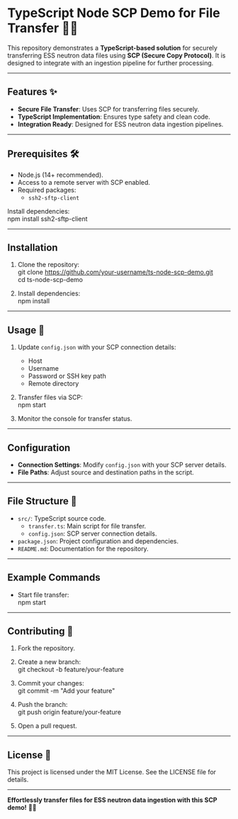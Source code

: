 # TypeScript Node SCP Demo for File Transfer 📂🚀  

This repository demonstrates a **TypeScript-based solution** for securely transferring ESS neutron data files using **SCP (Secure Copy Protocol)**. It is designed to integrate with an ingestion pipeline for further processing.

---

## Features ✨  

- **Secure File Transfer**: Uses SCP for transferring files securely.  
- **TypeScript Implementation**: Ensures type safety and clean code.  
- **Integration Ready**: Designed for ESS neutron data ingestion pipelines.  

---

## Prerequisites 🛠️  

- Node.js (14+ recommended).  
- Access to a remote server with SCP enabled.  
- Required packages:
  - `ssh2-sftp-client`  

Install dependencies:  
npm install ssh2-sftp-client  

---

## Installation  

1. Clone the repository:  
   git clone https://github.com/your-username/ts-node-scp-demo.git  
   cd ts-node-scp-demo  

2. Install dependencies:  
   npm install  

---

## Usage 🔧  

1. Update `config.json` with your SCP connection details:  
   - Host  
   - Username  
   - Password or SSH key path  
   - Remote directory  

2. Transfer files via SCP:  
   npm start  

3. Monitor the console for transfer status.  

---

## Configuration  

- **Connection Settings**: Modify `config.json` with your SCP server details.  
- **File Paths**: Adjust source and destination paths in the script.  

---

## File Structure 📂  

- `src/`: TypeScript source code.  
  - `transfer.ts`: Main script for file transfer.  
  - `config.json`: SCP server connection details.  
- `package.json`: Project configuration and dependencies.  
- `README.md`: Documentation for the repository.  

---

## Example Commands  

- Start file transfer:  
  npm start  

---

## Contributing 🤝  

1. Fork the repository.  
2. Create a new branch:  
   git checkout -b feature/your-feature  

3. Commit your changes:  
   git commit -m "Add your feature"  

4. Push the branch:  
   git push origin feature/your-feature  

5. Open a pull request.  

---

## License 📝  

This project is licensed under the MIT License. See the LICENSE file for details.  

---

**Effortlessly transfer files for ESS neutron data ingestion with this SCP demo!** 📂🚀  
